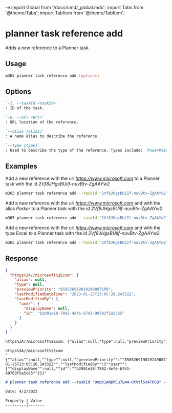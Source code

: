 -e <!-- DISCLAIMER: All secrets, passwords, and sensitive values in this document are examples only and not real credentials. -->
import Global from '/docs/cmd/_global.mdx';
import Tabs from '@theme/Tabs';
import TabItem from '@theme/TabItem';

# planner task reference add

Adds a new reference to a Planner task.

## Usage

```sh
m365 planner task reference add [options]
```

## Options

```md definition-list
`-i, --taskId <taskId>`
: ID of the task.

`-u, --url <url>`
: URL location of the reference.

`--alias [alias]`
: A name alias to describe the reference.

`--type [type]`
: Used to describe the type of the reference. Types include: `PowerPoint`, `Word`, `Excel`, `Other`.
```

<Global />

## Examples

Add a new reference with the url _https://www.microsoft.com_ to a Planner task with the id _2Vf8JHgsBUiIf-nuvBtv-ZgAAYw2_

```sh
m365 planner task reference add --taskId "2Vf8JHgsBUiIf-nuvBtv-ZgAAYw2" --url "https://www.microsoft.com"
```

Add a new reference with the url _https://www.microsoft.com_ and with the alias _Parker_ to a Planner task with the id _2Vf8JHgsBUiIf-nuvBtv-ZgAAYw2_

```sh
m365 planner task reference add --taskId "2Vf8JHgsBUiIf-nuvBtv-ZgAAYw2" --url "https://www.microsoft.com" --alias "Parker"
```

Add a new reference with the url _https://www.microsoft.com_ and with the type Excel to a Planner task with the id _2Vf8JHgsBUiIf-nuvBtv-ZgAAYw2_

```sh
m365 planner task reference add --taskId "2Vf8JHgsBUiIf-nuvBtv-ZgAAYw2" --url "https://www.microsoft.com" --type "Excel"
```

## Response

<Tabs>
  <TabItem value="JSON">

  ```json
  {
    "https%3A//microsoft%2Ecom": {
      "alias": null,
      "type": null,
      "previewPriority": "8585269190192498871PB",
      "lastModifiedDateTime": "2023-01-25T23:05:26.24332Z",
      "lastModifiedBy": {
        "user": {
          "displayName": null,
          "id": "b2091e18-7882-4efe-b7d1-90703f5a5c65"
        }
      }
    }
  }
  ```

  </TabItem>
  <TabItem value="Text">

  ```txt
  https%3A//microsoft%2Ecom: {"alias":null,"type":null,"previewPriority":"8585269190192498871PB","lastModifiedDateTime":"2023-01-25T23:05:26.24332Z","lastModifiedBy":{"user":{"displayName":null,"id":"b2091e18-7882-4efe-b7d1-90703f5a5c65"}}}
  ```

  </TabItem>
  <TabItem value="CSV">

  ```csv
  https%3A//microsoft%2Ecom
  "{""alias"":null,""type"":null,""previewPriority"":""8585269190192498871PB"",""lastModifiedDateTime"":""2023-01-25T23:05:26.24332Z"",""lastModifiedBy"":{""user"":{""displayName"":null,""id"":""b2091e18-7882-4efe-b7d1-90703f5a5c65""}}}"
  ```

  </TabItem>
  <TabItem value="Markdown">

  ```md
  # planner task reference add --taskId "OopX1ANphEu7Lm4-0tVtl5cAFRGQ" --url "https://microsoft.com"

  Date: 4/2/2023

  Property | Value
  ---------|-------
  ```

  </TabItem>
</Tabs>
